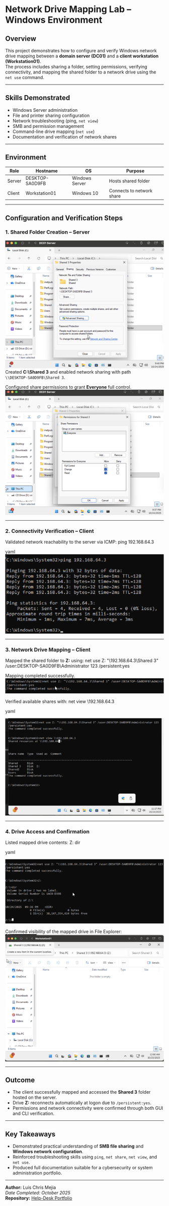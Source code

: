 # Network Drive Mapping Lab – Windows Environment

## Overview
This project demonstrates how to configure and verify Windows network drive mapping between a **domain server (DC01)** and a **client workstation (Workstation01)**.  
The process includes sharing a folder, setting permissions, verifying connectivity, and mapping the shared folder to a network drive using the `net use` command.

---

## Skills Demonstrated
- Windows Server administration
- File and printer sharing configuration
- Network troubleshooting (ping, `net view`)
- SMB and permission management
- Command-line drive mapping (`net use`)
- Documentation and verification of network shares

---

## Environment
| Role | Hostname | OS | Purpose |
|------|-----------|----|----------|
| Server | DESKTOP-SA0D9FB | Windows Server | Hosts shared folder |
| Client | Workstation01 | Windows 10 | Connects to network share |

---

## Configuration and Verification Steps

### 1. Shared Folder Creation – Server
![Server Share Folder](./screenshots/L3-07_Server_ShareFolder.png)  
Created **C:\Shared 3** and enabled network sharing with path  
`\\DESKTOP-SA0D9FB\Shared 3`.

Configured share permissions to grant **Everyone** full control.  
![Server Permissions](./screenshots/L3-07_Server_Permissions.png)

---

### 2. Connectivity Verification – Client
Validated network reachability to the server via ICMP:
ping 192.168.64.3

yaml
![Client Ping Test](./screenshots/L3-07_Client_Troubleshooting1.png)

---

### 3. Network Drive Mapping – Client
Mapped the shared folder to **Z:** using:
net use Z: "\192.168.64.3\Shared 3" /user:DESKTOP-SA0D9FB\Administrator 123 /persistent:yes



Mapping completed successfully.  
![Client Net Use Command](./screenshots/L3-07_Client_Command.png)

Verified available shares with:
net view \192.168.64.3

yaml

![Client Net View](./screenshots/L3-04_Client_NetView.png)

--- 

### 4. Drive Access and Confirmation
Listed mapped drive contents:
Z:
dir

yaml

![Client Directory View](./screenshots/Client.png)

Confirmed visibility of the mapped drive in File Explorer:  
![Client This PC Z Drive](./screenshots/L3-07_Client_ThisPC_ZDrive.png)

---

## Outcome
- The client successfully mapped and accessed the **Shared 3** folder hosted on the server.  
- Drive **Z:** reconnects automatically at logon due to `/persistent:yes`.  
- Permissions and network connectivity were confirmed through both GUI and CLI verification.

---

## Key Takeaways
- Demonstrated practical understanding of **SMB file sharing** and **Windows network configuration**.  
- Reinforced troubleshooting skills using `ping`, `net share`, `net view`, and `net use`.  
- Produced full documentation suitable for a cybersecurity or system administration portfolio.

---

**Author:** Luis Chris Mejia  
*Date Completed: October 2025*  
**Repository:** [Help-Desk Portfolio](https://github.com/ChrisCyberTech/help-desk-portfolio)
